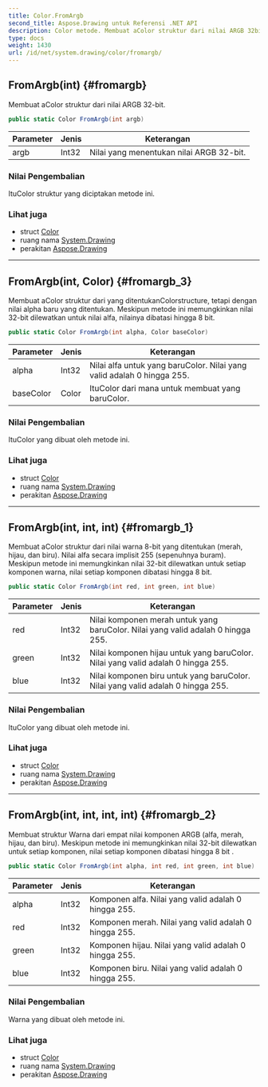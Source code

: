```yaml
---
title: Color.FromArgb
second_title: Aspose.Drawing untuk Referensi .NET API
description: Color metode. Membuat aColor struktur dari nilai ARGB 32bit.
type: docs
weight: 1430
url: /id/net/system.drawing/color/fromargb/
---
```

## FromArgb(int) {#fromargb}

Membuat aColor struktur dari nilai ARGB 32-bit.

```csharp
public static Color FromArgb(int argb)
```

| Parameter | Jenis | Keterangan |
| --- | --- | --- |
| argb | Int32 | Nilai yang menentukan nilai ARGB 32-bit. |

### Nilai Pengembalian

ItuColor struktur yang diciptakan metode ini.

### Lihat juga

* struct [Color](../)
* ruang nama [System.Drawing](../../color/)
* perakitan [Aspose.Drawing](../../../)

---

## FromArgb(int, Color) {#fromargb_3}

Membuat aColor struktur dari yang ditentukanColorstructure, tetapi dengan nilai alpha baru yang ditentukan. Meskipun metode ini memungkinkan nilai 32-bit dilewatkan untuk nilai alfa, nilainya dibatasi hingga 8 bit.

```csharp
public static Color FromArgb(int alpha, Color baseColor)
```

| Parameter | Jenis | Keterangan |
| --- | --- | --- |
| alpha | Int32 | Nilai alfa untuk yang baruColor. Nilai yang valid adalah 0 hingga 255. |
| baseColor | Color | ItuColor dari mana untuk membuat yang baruColor. |

### Nilai Pengembalian

ItuColor yang dibuat oleh metode ini.

### Lihat juga

* struct [Color](../)
* ruang nama [System.Drawing](../../color/)
* perakitan [Aspose.Drawing](../../../)

---

## FromArgb(int, int, int) {#fromargb_1}

Membuat aColor struktur dari nilai warna 8-bit yang ditentukan (merah, hijau, dan biru). Nilai alfa secara implisit 255 (sepenuhnya buram). Meskipun metode ini memungkinkan nilai 32-bit dilewatkan untuk setiap komponen warna, nilai setiap komponen dibatasi hingga 8 bit.

```csharp
public static Color FromArgb(int red, int green, int blue)
```

| Parameter | Jenis | Keterangan |
| --- | --- | --- |
| red | Int32 | Nilai komponen merah untuk yang baruColor. Nilai yang valid adalah 0 hingga 255. |
| green | Int32 | Nilai komponen hijau untuk yang baruColor. Nilai yang valid adalah 0 hingga 255. |
| blue | Int32 | Nilai komponen biru untuk yang baruColor. Nilai yang valid adalah 0 hingga 255. |

### Nilai Pengembalian

ItuColor yang dibuat oleh metode ini.

### Lihat juga

* struct [Color](../)
* ruang nama [System.Drawing](../../color/)
* perakitan [Aspose.Drawing](../../../)

---

## FromArgb(int, int, int, int) {#fromargb_2}

Membuat struktur Warna dari empat nilai komponen ARGB (alfa, merah, hijau, dan biru). Meskipun metode ini memungkinkan nilai 32-bit dilewatkan untuk setiap komponen, nilai setiap komponen dibatasi hingga 8 bit .

```csharp
public static Color FromArgb(int alpha, int red, int green, int blue)
```

| Parameter | Jenis | Keterangan |
| --- | --- | --- |
| alpha | Int32 | Komponen alfa. Nilai yang valid adalah 0 hingga 255. |
| red | Int32 | Komponen merah. Nilai yang valid adalah 0 hingga 255. |
| green | Int32 | Komponen hijau. Nilai yang valid adalah 0 hingga 255. |
| blue | Int32 | Komponen biru. Nilai yang valid adalah 0 hingga 255. |

### Nilai Pengembalian

Warna yang dibuat oleh metode ini.

### Lihat juga

* struct [Color](../)
* ruang nama [System.Drawing](../../color/)
* perakitan [Aspose.Drawing](../../../)


